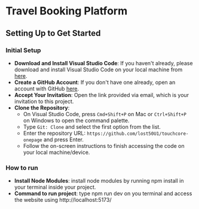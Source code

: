 # Travel Booking Platform

## Setting Up to Get Started

### Initial Setup

- **Download and Install Visual Studio Code**: If you haven't already, please download and install Visual Studio Code on your local machine from [here](https://code.visualstudio.com/).
- **Create a GitHub Account**: If you don't have one already, open an account with GitHub [here](https://github.com/).
- **Accept Your Invitation**: Open the link provided via email, which is your invitation to this project.
- **Clone the Repository**:
  - On Visual Studio Code, press `Cmd+Shift+P` on Mac or `Ctrl+Shift+P` on Windows to open the command palette.
  - Type `Git: Clone` and select the first option from the list.
  - Enter the repository URL: `https://github.com/lost50U1/touchcore-onepage` and press Enter.
  - Follow the on-screen instructions to finish accessing the code on your local machine/device.

### How to run

- **Install Node Modules**: install node modules by running npm install in your terminal inside your project.
- **Command to run project**: type npm run dev on you terminal and access the website using http://localhost:5173/
